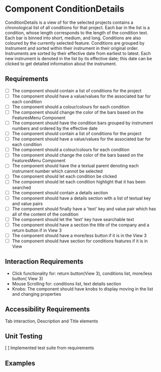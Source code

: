 # Component ConditionDetails 

ConditionDetails is a view of for the selected projects contains a chronological 
list of all conditions for that project. Each bar in the list is a condition, 
whose length corresponds to the length of the condition text. Each bar is binned 
into short, medium, and long. Conditions are also coloured by the currently selected 
feature. Conditions are grouped by Instrument and sorted within their instrument 
in their original order. Instruments are sorted by their effective date from 
earliest to latest. Each new instrument is denoted in the list by its effective 
date; this date can be clicked to get detailed information about the instrument.

## Requirements

* [ ] The component should contain a list of conditions for the project
* [ ] The component should have a value/values for the associated bar for each condition
* [ ] The component should a colour/colours for each condition
* [ ] The component should change the color of the bars based on the FeaturesMenu Component
* [ ] The component should have the condition bars grouped by instrument numbers and ordered by the effective date
* [ ] The component should contain a list of conditions for the project
* [ ] The component should have a value/values for the associated bar for each condition
* [ ] The component should a colour/colours for each condition
* [ ] The component should change the color of the bars based on the FeaturesMenu Component
* [ ] The component should have the a textual parent denoting each instrument number which cannot be selected
* [ ] The component should let each condition be clicked 
* [ ] The component should let each condition highlight that it has been searched
* [ ] The component should contain a details section
* [ ] The component should have a details section with a list of textual key and value pairs
* [ ] The component should finally have a 'text' key and value pair which has all of the content of the condition
* [ ] The component should let the 'text' key have searchable text
* [ ] The component should have a section the title of the company and a return button if in View 3
* [ ] The component should have a more/less button if it is in the View 3
* [ ] The component should have section for conditions features if it is in View

## Interaction Requirements

* Click functionality for: return button(View 3), conditions list, more/less button( View 3)
* Mouse Scrolling for: conditions list, text details section
* Knobs: The component should have knobs to display moving in the list and changing properties

## Accessibility Requirements

Tab interaction, Description and Title elements

## Unit Testing

[ ] Implemented test suite from requirements

## Examples
